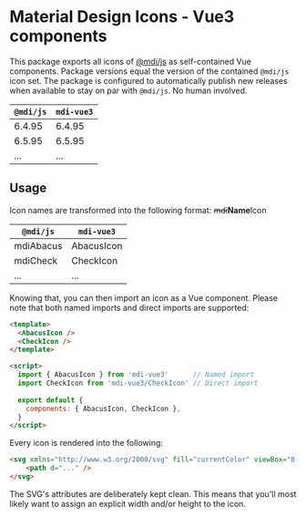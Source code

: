 # Material Design Icons - Vue3 components

This package exports all icons of [@mdi/js](https://github.com/Templarian/MaterialDesign-JS) as self-contained Vue components.
Package versions equal the version of the contained `@mdi/js` icon set. The package is configured to automatically publish new releases when available to stay on par with `@mdi/js`. No human involved.

| `@mdi/js` | `mdi-vue3` |
|---|---|
| 6.4.95 | 6.4.95 |
| 6.5.95 | 6.5.95 |
| ... | ... |

## Usage

Icon names are transformed into the following format: ~~mdi~~**Name**Icon

| `@mdi/js` | `mdi-vue3` |
|---|---|
| mdiAbacus | AbacusIcon |
| mdiCheck | CheckIcon |
| ... | ... |

Knowing that, you can then import an icon as a Vue component. Please note that both named imports and direct imports are supported:

```html
<template>
  <AbacusIcon />
  <CheckIcon />
</template>

<script>
  import { AbacusIcon } from 'mdi-vue3'      // Named import
  import CheckIcon from 'mdi-vue3/CheckIcon' // Direct import
  
  export default {
    components: { AbacusIcon, CheckIcon },
  }
</script>
```

Every icon is rendered into the following:

```html
<svg xmlns="http://www.w3.org/2000/svg" fill="currentColor" viewBox="0 0 24 24" aria-hidden="true">
    <path d="..." />
</svg>
```

The SVG's attributes are deliberately kept clean. This means that you'll most likely want to assign an explicit width and/or height to the icon.
